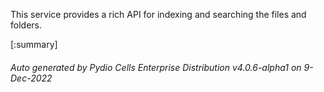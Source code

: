 






This service provides a rich API for indexing and searching the files and folders.

[:summary]

###### Auto generated by Pydio Cells Enterprise Distribution v4.0.6-alpha1 on 9-Dec-2022
